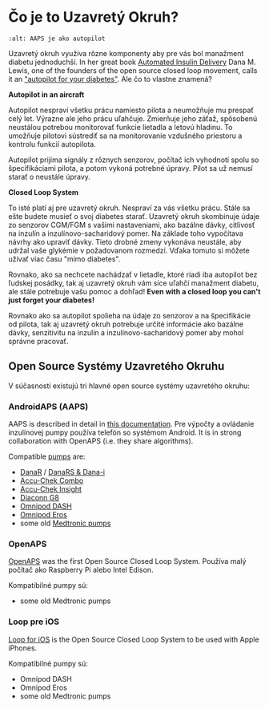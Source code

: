 # Čo je to Uzavretý Okruh?

```{image} ../images/autopilot.png
:alt: AAPS je ako autopilot
```

Uzavretý okruh využíva rôzne komponenty aby pre vás bol manažment diabetu jednoduchší. In her great book [Automated Insulin Delivery](https://www.artificialpancreasbook.com/) Dana M. Lewis, one of the founders of the open source closed loop movement, calls it an ["autopilot for your diabetes"](https://www.artificialpancreasbook.com/3.-getting-started-with-your-aps). Ale čo to vlastne znamená?

**Autopilot in an aircraft**

Autopilot nespraví všetku prácu namiesto pilota a neumožňuje mu prespať celý let. Výrazne ale jeho prácu uľahčuje. Zmierňuje jeho záťaž, spôsobenú neustálou potrebou monitorovať funkcie lietadla a letovú hladinu. To umožňuje pilotovi sústrediť sa na monitorovanie vzdušného priestoru a kontrolu funkcií autopilota.

Autopilot prijíma signály z rôznych senzorov, počítač ich vyhodnotí spolu so špecifikáciami pilota, a potom vykoná potrebné úpravy. Pilot sa už nemusí starať o neustále úpravy.

**Closed Loop System**

To isté platí aj pre uzavretý okruh. Nespraví za vás všetku prácu. Stále sa ešte budete musieť o svoj diabetes starať. Uzavretý okruh skombinuje údaje zo senzorov CGM/FGM s vašimi nastaveniami, ako bazálne dávky, citlivosť na inzulín a inzulínovo-sacharidový pomer. Na základe toho vypočítava návrhy ako upraviť dávky. Tieto drobné zmeny vykonáva neustále, aby udržal vaše glykémie v požadovanom rozmedzí. Vďaka tomuto si môžete užívať viac času "mimo diabetes".

Rovnako, ako sa nechcete nachádzať v lietadle, ktoré riadi iba autopilot bez ľudskej posádky, tak aj uzavretý okruh vám síce uľahčí manažment diabetu, ale stále potrebuje vašu pomoc a dohľad! **Even with a closed loop you can't just forget your diabetes!**

Rovnako ako sa autopilot spolieha na údaje zo senzorov a na špecifikácie od pilota, tak aj uzavretý okruh potrebuje určité informácie ako bazálne dávky, senzitivitu na inzulín a inzulínovo-sacharidový pomer aby mohol správne pracovať.

## Open Source Systémy Uzavretého Okruhu

V súčasnosti existujú tri hlavné open source systémy uzavretého okruhu:

### AndroidAPS (AAPS)

AAPS is described in detail in [this documentation](./WhatisAndroidAPS.html). Pre výpočty a ovládanie inzulínovej pumpy používa telefón so systémom Android. It is in strong collaboration with OpenAPS (i.e. they share algorithms).

Compatible [pumps](../Hardware/pumps.md) are:

- [DanaR](../Configuration/DanaR-Insulin-Pump.md) / [DanaRS & Dana-i](../Configuration/DanaRS-Insulin-Pump.html)
- [Accu-Chek Combo](../Configuration/Accu-Chek-Combo-Pump.md)
- [Accu-Chek Insight](../Configuration/Accu-Chek-Insight-Pump.md)
- [Diaconn G8](../Configuration/DiaconnG8.md)
- [Omnipod DASH](../Configuration/OmnipodDASH.md)
- [Omnipod Eros](../Configuration/OmnipodEros.md)
- some old [Medtronic pumps](../Configuration/MedtronicPump.md)

### OpenAPS

[OpenAPS](https://openaps.readthedocs.io) was the first Open Source Closed Loop System. Používa malý počítač ako Raspberry Pi alebo Intel Edison.

Kompatibilné pumpy sú:

- some old Medtronic pumps

### Loop pre iOS

[Loop for iOS](https://loopkit.github.io/loopdocs/) is the Open Source Closed Loop System to be used with Apple iPhones.

Kompatibilné pumpy sú:

- Omnipod DASH
- Omnipod Eros
- some old Medtronic pumps
